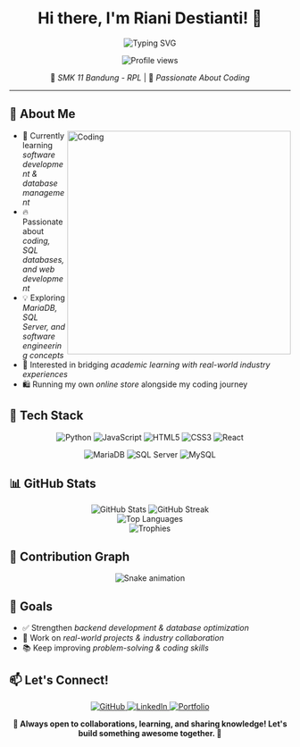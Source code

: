 <h1 align="center">Hi there, I'm Riani Destianti! 👋</h1>

<div align="center">
  <img src="https://readme-typing-svg.herokuapp.com?font=Fira+Code&pause=1000&width=435&lines=Aspiring+Software+Developer;Database+Enthusiast;Full+Stack+Developer+in+Progress" alt="Typing SVG" />
</div>

<p align="center">
  <img src="https://komarev.com/ghpvc/?username=RianiDestianti&label=Profile%20views&color=0e75b6&style=flat" alt="Profile views" />
</p>

<div align="center">
  
  🏫 *SMK 11 Bandung - RPL* | 🚀 *Passionate About Coding*
  
</div>

---

<h2>💫 About Me</h2>

<img align="right" alt="Coding" width="400" src="/api/placeholder/400/300" />

- 🌱 Currently learning *software development & database management*
- 🔥 Passionate about *coding, SQL databases, and web development*
- 💡 Exploring *MariaDB, SQL Server, and software engineering concepts*
- 🏢 Interested in bridging *academic learning with real-world industry experiences*
- 🛍️ Running my own *online store* alongside my coding journey

<h2>🔧 Tech Stack</h2>

<p align="center">
<img src="https://img.shields.io/badge/python-3670A0?style=for-the-badge&logo=python&logoColor=ffdd54" alt="Python"/>
<img src="https://img.shields.io/badge/javascript-%23323330.svg?style=for-the-badge&logo=javascript&logoColor=%23F7DF1E" alt="JavaScript"/>
<img src="https://img.shields.io/badge/html5-%23E34F26.svg?style=for-the-badge&logo=html5&logoColor=white" alt="HTML5"/>
<img src="https://img.shields.io/badge/css3-%231572B6.svg?style=for-the-badge&logo=css3&logoColor=white" alt="CSS3"/>
<img src="https://img.shields.io/badge/react-%2320232a.svg?style=for-the-badge&logo=react&logoColor=%2361DAFB" alt="React"/>
</p>

<p align="center">
<img src="https://img.shields.io/badge/MariaDB-003545?style=for-the-badge&logo=mariadb&logoColor=white" alt="MariaDB"/>
<img src="https://img.shields.io/badge/Microsoft%20SQL%20Server-CC2927?style=for-the-badge&logo=microsoft%20sql%20server&logoColor=white" alt="SQL Server"/>
<img src="https://img.shields.io/badge/mysql-%2300f.svg?style=for-the-badge&logo=mysql&logoColor=white" alt="MySQL"/>
</p>

<h2>📊 GitHub Stats</h2>

<div align="center">
  <img src="https://github-readme-stats.vercel.app/api?username=RianiDestianti&show_icons=true&theme=radical" alt="GitHub Stats" />
  <img src="https://github-readme-streak-stats.herokuapp.com/?user=RianiDestianti&theme=radical" alt="GitHub Streak" />
</div>

<div align="center">
  <img src="https://github-readme-stats.vercel.app/api/top-langs/?username=RianiDestianti&layout=compact&theme=radical" alt="Top Languages" />
</div>

<div align="center">
  <img src="https://github-profile-trophy.vercel.app/?username=RianiDestianti&theme=radical&row=1" alt="Trophies" />
</div>

<h2>🐍 Contribution Graph</h2>

<div align="center">
  <img src="https://github.com/RianiDestianti/RianiDestianti/blob/output/github-contribution-grid-snake.svg" alt="Snake animation" />
</div>

<h2>🌟 Goals</h2>

- ✅ Strengthen *backend development & database optimization*
- 🚀 Work on *real-world projects & industry collaboration*
- 📚 Keep improving *problem-solving & coding skills*

<h2>📫 Let's Connect!</h2>

<p align="center">
<a href="https://github.com/RianiDestianti">
  <img src="https://img.shields.io/badge/github-%23121011.svg?style=for-the-badge&logo=github&logoColor=white" alt="GitHub"/>
</a>
<a href="#">
  <img src="https://img.shields.io/badge/linkedin-%230077B5.svg?style=for-the-badge&logo=linkedin&logoColor=white" alt="LinkedIn"/>
</a>
<a href="#">
  <img src="https://img.shields.io/badge/Portfolio-%23000000.svg?style=for-the-badge&logo=firefox&logoColor=#FF7139" alt="Portfolio"/>
</a>
</p>

<div align="center">
  <b>💙 Always open to collaborations, learning, and sharing knowledge! Let's build something awesome together. 🚀</b>
</div>
